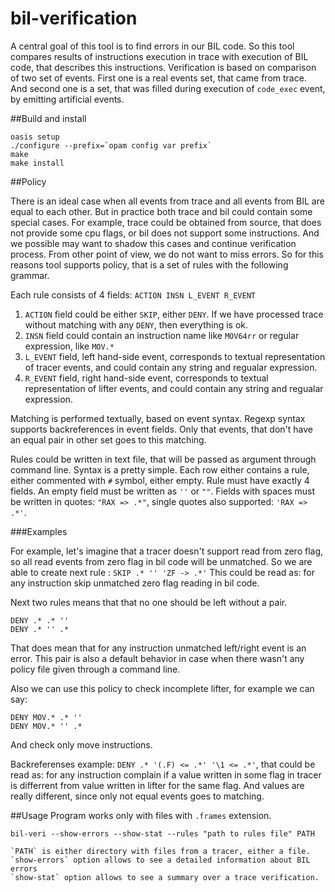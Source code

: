 # bil-verification

A central goal of this tool is to find errors in our BIL code. So this tool 
compares results of instructions execution in trace with execution of BIL code,
that describes this instructions. Verification is based on comparison of two 
set of events. First one is a real events set, that came from trace. And second 
one is a set, that was filled during execution of `code_exec` event, by 
emitting artificial events.

##Build and install
```
oasis setup
./configure --prefix=`opam config var prefix`
make
make install
```
##Policy

There is an ideal case when all events from trace and all events from
BIL are equal to each other. But in practice both trace and bil could
contain some special cases. For example, trace could be obtained from
source, that does not provide some cpu flags, or bil does not support
some instructions.  And we possible may want to shadow this cases and
continue verification process. From other point of view, we do not want 
to miss errors. So for this reasons tool supports policy, that is a set
of rules with the following grammar.

Each rule consists of 4 fields: `ACTION INSN L_EVENT R_EVENT`

1. `ACTION`  field could be either `SKIP`, either `DENY`. If we have processed 
   trace without matching with any `DENY`, then everything is ok.
2. `INSN`    field could contain an instruction name like `MOV64rr` or regular 
   expression, like `MOV.*`
3. `L_EVENT` field, left hand-side event, corresponds to textual representation 
   of tracer events, and could contain any string and regualar expression. 
4. `R_EVENT` field, right hand-side event, corresponds to textual representation
   of lifter events, and could contain any string and regualar expression. 

Matching is performed textually, based on event syntax. Regexp syntax supports
backreferences in event fields. Only that events, that don't have an equal
pair in other set goes to this matching. 

Rules could be written in text file, that will be passed as argument through
command line. Syntax is a pretty simple. Each row either contains a rule,
either commented with `#` symbol, either empty. Rule must have exactly 
4 fields. An empty field must be written as `''` or `""`. Fields with spaces 
must be written in quotes: `"RAX => .*"`, single quotes also supported:
`'RAX => .*'`.

###Examples

For example, let's imagine that a tracer doesn't support read from zero 
flag, so all read events from zero flag in bil code will be unmatched. 
So we are able to create next rule :
`SKIP .* '' 'ZF -> .*'`
This could be read as: for any instruction skip unmatched zero flag 
reading in bil code.

Next two rules means that that no one should be left without a pair.
```
DENY .* .* ''
DENY .* '' .*
```
That does mean that for any instruction unmatched left/right event is an error. 
This pair is also a default behavior in case when there wasn't any policy file 
given through a command line.

Also we can use this policy to check incomplete lifter, for example we can say:
```
DENY MOV.* .* ''
DENY MOV.* '' .*
```
And check only move instructions.

Backreferenses example: `DENY .* '(.F) <= .*' '\1 <= .*'`, that could be read 
as: for any instruction complain if a value written in some flag in tracer is 
differrent from value written in lifter for the same flag. And values are 
really different, since only not equal events goes to matching.

##Usage
Program works only with files with `.frames` extension.
```
bil-veri --show-errors --show-stat --rules "path to rules file" PATH

`PATH` is either directory with files from a tracer, either a file.
`show-errors` option allows to see a detailed information about BIL errors
`show-stat` option allows to see a summary over a trace verification.

```
